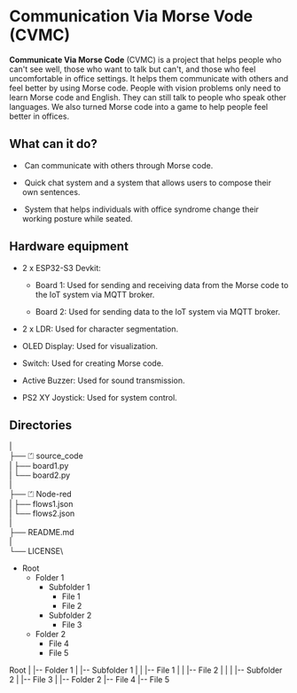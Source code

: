 # Communication Via Morse Vode (CVMC)

<b>Communicate Via Morse Code</b> (CVMC) is a project that helps people who can't see well, those who want to talk but can't, and those who feel uncomfortable in office settings. It helps them communicate with others and feel better by using Morse code. People with vision problems only need to learn Morse code and English. They can still talk to people who speak other languages. We also turned Morse code into a game to help people feel better in offices.

## What can it do?
- &nbsp;Can communicate with others through Morse code.
+ &nbsp;Quick chat system and a system that allows users to compose their own sentences.
- &nbsp;System that helps individuals with office syndrome change their working posture while seated.

## Hardware equipment
+ 2 x ESP32-S3 Devkit:
  - Board 1: Used for sending and receiving data from the Morse code to the IoT system via MQTT broker.
    
  - Board 2: Used for sending data to the IoT system via MQTT broker.
    
+ 2 x LDR: Used for character segmentation.
  
+ OLED Display: Used for visualization.
  
+ Switch: Used for creating Morse code.
  
+ Active Buzzer: Used for sound transmission.

+ PS2 XY Joystick: Used for system control.

## Directories
|\
├── ⏍ source_code \
|    ├── board1.py\
|    └── board2.py\
|\
├── ⏍ Node-red\
|    ├── flows1.json\
|    └── flows2.json\
|\
├── README.md\
|\
└── LICENSE\
- Root
  - Folder 1
    - Subfolder 1
      - File 1
      - File 2
    - Subfolder 2
      - File 3
  - Folder 2
    - File 4
    - File 5

Root
|
|-- Folder 1
|   |-- Subfolder 1
|   |   |-- File 1
|   |   |-- File 2
|   |
|   |-- Subfolder 2
|       |-- File 3
|
|-- Folder 2
    |-- File 4
    |-- File 5



